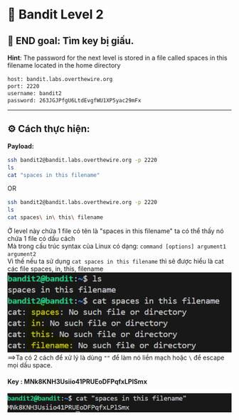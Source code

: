 # 🎯 Bandit Level 2

## 📌 END goal: Tìm key bị giấu.
**Hint**: The password for the next level is stored in a file called spaces in this filename located in the home directory

```
host: bandit.labs.overthewire.org
port: 2220
username: bandit2
password: 263JGJPfgU6LtdEvgfWU1XP5yac29mFx
```
---

## ⚙️ Cách thực hiện:
**Payload:**
```bash
ssh bandit2@bandit.labs.overthewire.org -p 2220
ls
cat "spaces in this filename"
```

OR

```bash
ssh bandit2@bandit.labs.overthewire.org -p 2220
ls
cat spaces\ in\ this\ filename
```

Ở level này chứa 1 file có tên là "spaces in this filename" ta có thể thấy nó chứa 1 file có dấu cách  
Mà trong cấu trúc syntax của Linux có dạng: ```command [options] argument1 argument2```  
Vì thế nếu ta sử dụng ```cat spaces in this filename``` thì sẽ được hiểu là cat các file spaces, in, this, filename  
![alt text](./image/Level2-1.png)
==>Ta có 2 cách để xử lý là dùng ```""``` để làm nó liền mạch hoặc ```\``` để escape mọi dấu space.

#### Key : MNk8KNH3Usiio41PRUEoDFPqfxLPlSmx

![alt text](./image/Level2-2.png)

